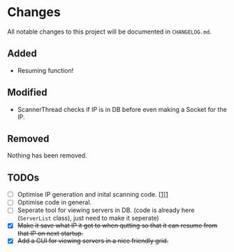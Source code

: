 # Changes
All notable changes to this project will be documented in `CHANGELOG.md`.
## Added
* Resuming function!

## Modified
* ScannerThread checks if IP is in DB before even making a Socket for the IP.

## Removed
Nothing has been removed.

## TODOs
- [ ] Optimise IP generation and inital scanning code. [[1]][1]
- [ ] Optimise code in general.
- [ ] Seperate tool for viewing servers in DB. (code is already here (`ServerList` class), just need to make it seperate)
- [x] ~~Make it save what IP it got to when qutting so that it can resume from that IP on next startup.~~
- [x] ~~Add a GUI for viewing servers in a nice friendly grid.~~

[1]: https://github.com/StupidRepo/MCScanner/blob/main/src/com/stupidrepo/mcscanner/MCScanner.java#L126